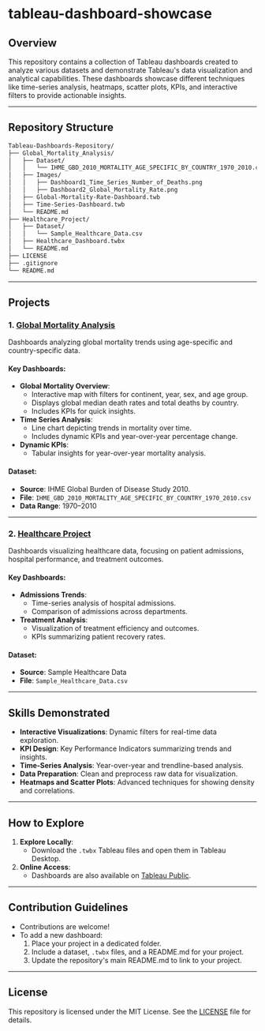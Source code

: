 # tableau-dashboard-showcase

## Overview
This repository contains a collection of Tableau dashboards created to analyze various datasets and demonstrate Tableau's data visualization and analytical capabilities. These dashboards showcase different techniques like time-series analysis, heatmaps, scatter plots, KPIs, and interactive filters to provide actionable insights.

---

## Repository Structure
```bash
Tableau-Dashboards-Repository/
├── Global_Mortality_Analysis/
│   ├── Dataset/
│   │   └── IHME_GBD_2010_MORTALITY_AGE_SPECIFIC_BY_COUNTRY_1970_2010.csv
│   ├── Images/
│   │   ├── Dashboard1_Time_Series_Number_of_Deaths.png
│   │   ├── Dashboard2_Global_Mortality_Rate.png
│   ├── Global-Mortality-Rate-Dashboard.twb
│   ├── Time-Series-Dashboard.twb
│   └── README.md
├── Healthcare_Project/
│   ├── Dataset/
│   │   └── Sample_Healthcare_Data.csv
│   ├── Healthcare_Dashboard.twbx
│   └── README.md
├── LICENSE
├── .gitignore
└── README.md
```

---

## Projects

### 1. [Global Mortality Analysis](./Global_Mortality_Analysis/README.md)
Dashboards analyzing global mortality trends using age-specific and country-specific data.

#### Key Dashboards:
- **Global Mortality Overview**: 
  - Interactive map with filters for continent, year, sex, and age group.
  - Displays global median death rates and total deaths by country.
  - Includes KPIs for quick insights.
- **Time Series Analysis**: 
  - Line chart depicting trends in mortality over time.
  - Includes dynamic KPIs and year-over-year percentage change.
- **Dynamic KPIs**: 
  - Tabular insights for year-over-year mortality analysis.

#### Dataset:
- **Source**: IHME Global Burden of Disease Study 2010.
- **File**: `IHME_GBD_2010_MORTALITY_AGE_SPECIFIC_BY_COUNTRY_1970_2010.csv`
- **Data Range**: 1970–2010

---

### 2. [Healthcare Project](./Healthcare_Project/README.md)
Dashboards visualizing healthcare data, focusing on patient admissions, hospital performance, and treatment outcomes.

#### Key Dashboards:
- **Admissions Trends**:
  - Time-series analysis of hospital admissions.
  - Comparison of admissions across departments.
- **Treatment Analysis**:
  - Visualization of treatment efficiency and outcomes.
  - KPIs summarizing patient recovery rates.

#### Dataset:
- **Source**: Sample Healthcare Data
- **File**: `Sample_Healthcare_Data.csv`

---

## Skills Demonstrated
- **Interactive Visualizations**: Dynamic filters for real-time data exploration.
- **KPI Design**: Key Performance Indicators summarizing trends and insights.
- **Time-Series Analysis**: Year-over-year and trendline-based analysis.
- **Data Preparation**: Clean and preprocess raw data for visualization.
- **Heatmaps and Scatter Plots**: Advanced techniques for showing density and correlations.

---

## How to Explore
1. **Explore Locally**:
   - Download the `.twbx` Tableau files and open them in Tableau Desktop.
2. **Online Access**:
   - Dashboards are also available on [Tableau Public](https://public.tableau.com/app/profile/satvik.praveen4534/vizzes).

---

## Contribution Guidelines
- Contributions are welcome! 
- To add a new dashboard:
  1. Place your project in a dedicated folder.
  2. Include a dataset, `.twbx` files, and a README.md for your project.
  3. Update the repository's main README.md to link to your project.

---

## License
This repository is licensed under the MIT License. See the [LICENSE](./LICENSE) file for details.

